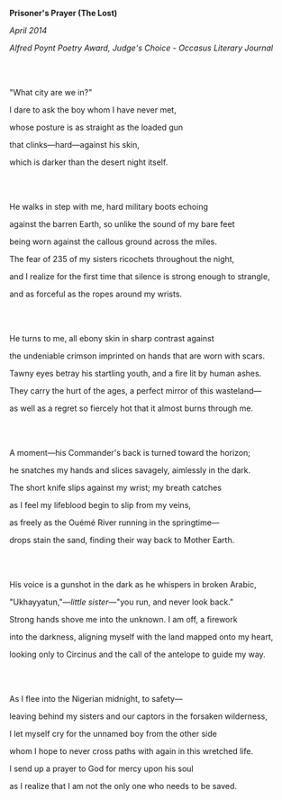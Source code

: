**Prisoner's Prayer (The Lost)**

*April 2014*

*Alfred Poynt Poetry Award, Judge's Choice* - *Occasus Literary Journal*

<br/><br/> 

"What city are we in?" 

I dare to ask the boy whom I have never met, 

whose posture is as straight as the loaded gun 

that clinks—hard—against his skin, 

which is darker than the desert night itself.  

<br/><br/>



He walks in step with me, hard military boots echoing 

against the barren Earth, so unlike the sound of my bare feet 

being worn against the callous ground across the miles. 

The fear of 235 of my sisters ricochets throughout the night, 

and I realize for the first time that silence is strong enough to strangle, 

and as forceful as the ropes around my wrists.  

<br/><br/>



He turns to me, all ebony skin in sharp contrast against 

the undeniable crimson imprinted on hands that are worn with scars. 

Tawny eyes betray his startling youth, and a fire lit by human ashes. 

They carry the hurt of the ages, a perfect mirror of this wasteland— 

as well as a regret so fiercely hot that it almost burns through me.  

<br/><br/>



A moment—his Commander's back is turned toward the horizon; 

he snatches my hands and slices savagely, aimlessly in the dark. 

The short knife slips against my wrist; my breath catches 

as I feel my lifeblood begin to slip from my veins, 

as freely as the Ouémé River running in the springtime— 

drops stain the sand, finding their way back to Mother Earth.  

<br/><br/>



His voice is a gunshot in the dark as he whispers in broken Arabic, 

"Ukhayyatun,"—*little sister*—"you run, and never look back." 

Strong hands shove me into the unknown. I am off, a firework 

into the darkness, aligning myself with the land mapped onto my heart, 

looking only to Circinus and the call of the antelope to guide my way.  

<br/><br/>



As I flee into the Nigerian midnight, to safety— 

leaving behind my sisters and our captors in the forsaken wilderness, 

I let myself cry for the unnamed boy from the other side 

whom I hope to never cross paths with again in this wretched life. 

I send up a prayer to God for mercy upon his soul 

as I realize that I am not the only one who needs to be saved.   